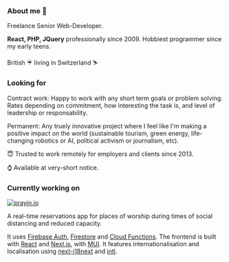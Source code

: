 ### About me 👋
Freelance Senior Web-Developer.

**React, PHP, JQuery** professionally since 2009. Hobbiest programmer since my early teens.

British ☔󠁢󠁥󠁮󠁧󠁿 living in Switzerland ⛷️

### Looking for
Contract work: Happy to work with any short term goals or problem solving. Rates depending on commitment, how interesting the task is, and level of leadership or responsability.

Permanent: Any truely innovative project where I feel like I'm making a positive impact on the world (sustainable tourism, green energy, life-changing robotics or AI, political activism or journalism, etc).

😇 Trusted to work remotely for employers and clients since 2013.

⌚ Available at very-short notice.

### Currently working on 
[![prayin.io](https://prayin.io/images/prayin-io.png)](https://prayin.io)

A real-time reservations app for places of worship during times of social distancing and reduced capacity.

It uses [Firebase Auth](https://firebase.google.com/products/auth), [Firestore](https://firebase.google.com/products/firestore) and [Cloud Functions](https://firebase.google.com/products/functions). The frontend is built with [React](https://reactjs.org/) and [Next.js](https://nextjs.org/), with [MUI](https://material-ui.com/). It features internationalisation and localisation using [next-i18next](https://github.com/isaachinman/next-i18next) and [intl](https://developer.mozilla.org/en-US/docs/Web/JavaScript/Reference/Global_Objects/Intl).


<!--
**ElGoorf/ElGoorf** is a ✨ _special_ ✨ repository because its `README.md` (this file) appears on your GitHub profile.

Here are some ideas to get you started:

- 🔭 I’m currently working on ...
- 🌱 I’m currently learning ...
- 👯 I’m looking to collaborate on ...
- 🤔 I’m looking for help with ...
- 💬 Ask me about ...
- 📫 How to reach me: ...
- 😄 Pronouns: ...
- ⚡ Fun fact: ...
-->
